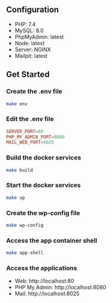 ## Configuration
- PHP: 7.4
- MySQL: 8.0
- PhpMyAdmin: latest
- Node: latest
- Server: NGINX
- Mailpit: latest

## Get Started

### Create the .env file
```sh
make env
```

### Edit the .env file
```conf
SERVER_PORT=80
PHP_MY_ADMIN_PORT=8080
MAIL_WEB_PORT=8025
```

### Build the docker services
```sh
make build
```

### Start the docker services
```sh
make up
```

### Create the wp-config file
```sh
make wp-config
```

### Access the app container shell
```sh
make app-shell
```

### Access the applications
- Web: http://localhost:80
- PHP My Admin: http://localhost:8080
- Mail: http://localhost:8025